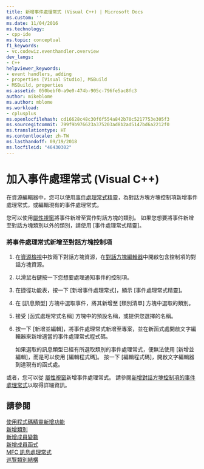 ```yaml
---
title: 新增事件處理常式 (Visual C++) | Microsoft Docs
ms.custom: ''
ms.date: 11/04/2016
ms.technology:
- cpp-ide
ms.topic: conceptual
f1_keywords:
- vc.codewiz.eventhandler.overview
dev_langs:
- C++
helpviewer_keywords:
- event handlers, adding
- properties [Visual Studio], MSBuild
- MSBuild, properties
ms.assetid: 050bebf0-a9e0-474b-905c-796fe5ac8fc3
author: mikeblome
ms.author: mblome
ms.workload:
- cplusplus
ms.openlocfilehash: cd16628c48c30f6f554a842b70c5217753e305f3
ms.sourcegitcommit: 799f9b976623a375203ad8b2ad5147bd6a2212f0
ms.translationtype: HT
ms.contentlocale: zh-TW
ms.lasthandoff: 09/19/2018
ms.locfileid: "46430302"
---
```

# <a name="adding-an-event-handler-visual-c"></a>加入事件處理常式 (Visual C++)

在資源編輯器中，您可以使用[事件處理常式精靈](../ide/event-handler-wizard.md)，為對話方塊方塊控制項新增事件處理常式，或編輯現有的事件處理常式。

您可以使用[屬性視窗](/visualstudio/ide/reference/properties-window)將事件新增至實作對話方塊的類別。 如果您想要將事件新增至對話方塊類別以外的類別，請使用 [事件處理常式精靈]。

### <a name="to-add-an-event-handler-to-a-dialog-box-control"></a>將事件處理常式新增至對話方塊控制項

1. 在[資源檢視](../windows/resource-view-window.md)中按兩下對話方塊資源，在[對話方塊編輯器](../windows/dialog-editor.md)中開啟包含控制項的對話方塊資源。

1. 以滑鼠右鍵按一下您想要處理通知事件的控制項。

1. 在捷徑功能表，按一下 [新增事件處理常式]，顯示 [事件處理常式精靈]。

1. 在 [訊息類型] 方塊中選取事件，將其新增至 [類別清單] 方塊中選取的類別。

1. 接受 [函式處理常式名稱] 方塊中的預設名稱，或提供您選擇的名稱。

1. 按一下 [新增並編輯]，將事件處理常式新增至專案，並在新函式處開啟文字編輯器來新增適當的事件處理常式程式碼。

   如果選取的訊息類型已經有所選取類別的事件處理常式，便無法使用 [新增並編輯]，而是可以使用 [編輯程式碼]。 按一下 [編輯程式碼]，開啟文字編輯器到達現有的函式處。

或者，您可以從 [屬性視窗](/visualstudio/ide/reference/properties-window)新增事件處理常式。 請參閱[新增對話方塊控制項的事件處理常式](../windows/adding-event-handlers-for-dialog-box-controls.md)以取得詳細資訊。

## <a name="see-also"></a>請參閱

[使用程式碼精靈新增功能](../ide/adding-functionality-with-code-wizards-cpp.md)<br>
[新增類別](../ide/adding-a-class-visual-cpp.md)<br>
[新增成員變數](../ide/adding-a-member-variable-visual-cpp.md)<br>
[新增成員函式](../ide/adding-a-member-function-visual-cpp.md)<br>
[MFC 訊息處理常式](../mfc/reference/adding-an-mfc-message-handler.md)<br>
[巡覽類別結構](../ide/navigating-the-class-structure-visual-cpp.md)